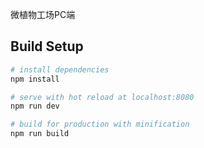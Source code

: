 微植物工场PC端

## Build Setup

``` bash
# install dependencies
npm install

# serve with hot reload at localhost:8080
npm run dev

# build for production with minification
npm run build
```
